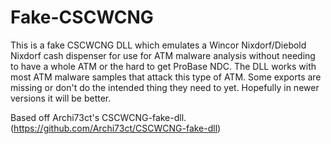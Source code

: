 # Fake-CSCWCNG
This is a fake CSCWCNG DLL which emulates a Wincor Nixdorf/Diebold Nixdorf cash dispenser for use for ATM malware analysis without needing to have a whole ATM or the hard to get ProBase NDC.
The DLL works with most ATM malware samples that attack this type of ATM. Some exports are missing or don't do the intended thing they need to yet. Hopefully in newer versions it will be better.

Based off Archi73ct's CSCWCNG-fake-dll. (https://github.com/Archi73ct/CSCWCNG-fake-dll)
